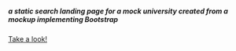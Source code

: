 ##### a static search landing page for a mock university created from a mockup implementing Bootstrap

[Take a look!](https://rawgit.com/jeffbell9/University-Search-Page/master/index.html)